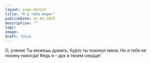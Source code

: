 ```yaml
---
layout: page-detail
title: "Я в тебя верю!"
publishDate: 01-01-2025
description: ""
tags:
image:
draft: false
---
```

О, ученик  Ты можешь думать, будто ты покинул меня,  Но я тебя не покину никогда!  Ведь я – дух в твоем сердце!
  

